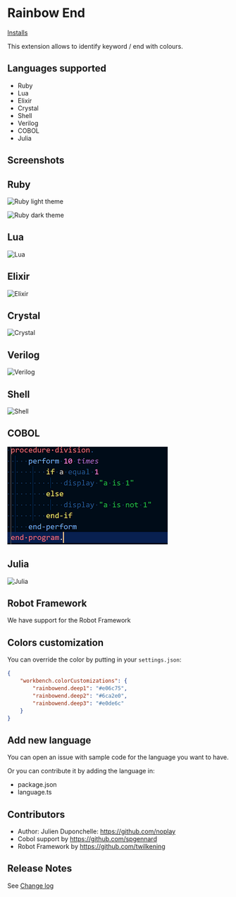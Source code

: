 # Rainbow End

[Installs](https://marketplace.visualstudio.com/items?itemName=jduponchelle.rainbow-end)

This extension allows to identify keyword / end with colours.

## Languages supported

* Ruby
* Lua
* Elixir
* Crystal
* Shell
* Verilog
* COBOL
* Julia

## Screenshots

## Ruby

![Ruby light theme](images/2.png)

![Ruby dark theme](images/1.png)

## Lua

![Lua](images/lua.png)

## Elixir

![Elixir](images/elixir.png)

## Crystal

![Crystal](images/crystal.png)

## Verilog

![Verilog](images/verilog.png)

## Shell

![Shell](images/shell.png)

## COBOL

![COBOL](images/cobol.png)

## Julia

![Julia](images/julia.png)


## Robot Framework

We have support for the Robot Framework

## Colors customization

You can override the color by putting in your `settings.json`:

```json
{
    "workbench.colorCustomizations": {
        "rainbowend.deep1": "#e06c75",
        "rainbowend.deep2": "#6ca2e0",
        "rainbowend.deep3": "#e0de6c"
    }
}
```

## Add new language

You can open an issue with sample code for the language you want to have.

Or you can contribute it by adding the language in:

* package.json
* language.ts

## Contributors

* Author: Julien Duponchelle: https://github.com/noplay
* Cobol support by https://github.com/spgennard
* Robot Framework by https://github.com/twilkening
## Release Notes

See [Change log](CHANGELOG.md)
